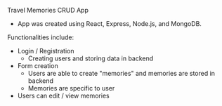 Travel Memories CRUD App

- App was created using React, Express, Node.js, and MongoDB. 

Functionalities include:
- Login / Registration
  - Creating users and storing data in backend
- Form creation
  - Users are able to create "memories" and memories are stored in backend
  - Memories are specific to user
- Users can edit / view memories
